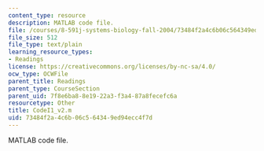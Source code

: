 ```yaml
---
content_type: resource
description: MATLAB code file.
file: /courses/8-591j-systems-biology-fall-2004/73484f2a4c6b06c564349ed94ecc4f7d_CodeI1_v2.m
file_size: 512
file_type: text/plain
learning_resource_types:
- Readings
license: https://creativecommons.org/licenses/by-nc-sa/4.0/
ocw_type: OCWFile
parent_title: Readings
parent_type: CourseSection
parent_uid: 7f8e6ba8-8e19-22a3-f3a4-87a8fecefc6a
resourcetype: Other
title: CodeI1_v2.m
uid: 73484f2a-4c6b-06c5-6434-9ed94ecc4f7d
---
```

MATLAB code file.